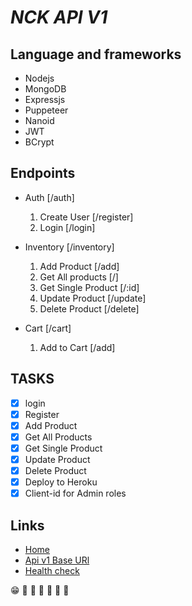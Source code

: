 #  ***NCK API V1***
## Language and frameworks
- Nodejs 
- MongoDB
- Expressjs
- Puppeteer
- Nanoid
- JWT
- BCrypt
## Endpoints
- Auth [/auth]
  1. Create User [/register]
  2. Login [/login]
    
- Inventory [/inventory]
  1. Add Product [/add]
  2. Get All products [/]
  3. Get Single Product [/:id]
  4. Update Product [/update]
  5. Delete Product [/delete]
    
- Cart [/cart]
  1. Add to Cart [/add]

## TASKS
- [x] login
- [x] Register
- [x] Add Product
- [x] Get All Products
- [x] Get Single Product
- [x] Update Product
- [x] Delete Product
- [x] Deploy to Heroku
- [x] Client-id for Admin roles

## Links
- [Home](https://nck-test.herokuapp.com)
- [Api v1 Base URl](https://nck-test.herokuapp.com/api/v1)
- [Health check](https://nck-test.herokuapp.com/healthcheck)

:grin:
:rocket: :rocket: :rocket: :rocket: :rocket: :rocket: